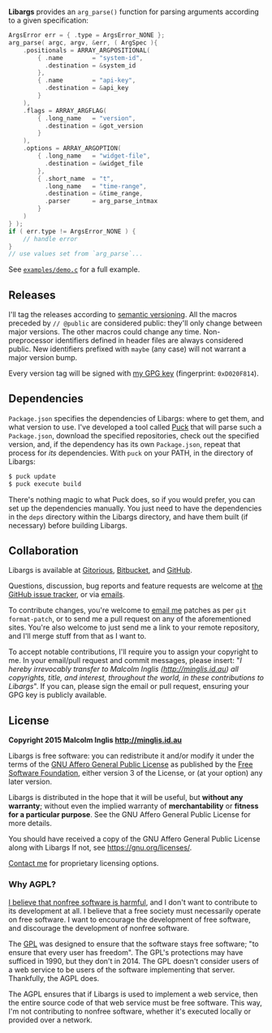 
**Libargs** provides an `arg_parse()` function for parsing arguments according to a given specification:

``` c
ArgsError err = { .type = ArgsError_NONE };
arg_parse( argc, argv, &err, ( ArgSpec ){
    .positionals = ARRAY_ARGPOSITIONAL(
        { .name        = "system-id",
          .destination = &system_id
        },
        { .name        = "api-key",
          .destination = &api_key
        }
    ),
    .flags = ARRAY_ARGFLAG(
        { .long_name   = "version",
          .destination = &got_version
        }
    ),
    .options = ARRAY_ARGOPTION(
        { .long_name   = "widget-file",
          .destination = &widget_file
        },
        { .short_name  = "t",
          .long_name   = "time-range",
          .destination = &time_range,
          .parser      = arg_parse_intmax
        }
    )
} );
if ( err.type != ArgsError_NONE ) {
    // handle error
}
// use values set from `arg_parse`...
```

See [`examples/demo.c`](examples/demo.c) for a full example.


## Releases

I'll tag the releases according to [semantic versioning](http://semver.org/spec/v2.0.0.html). All the macros preceded by `// @public` are considered public: they'll only change between major versions. The other macros could change any time. Non-preprocessor identifiers defined in header files are always considered public. New identifiers prefixed with `maybe` (any case) will not warrant a major version bump.

Every version tag will be signed with [my GPG key](http://pool.sks-keyservers.net/pks/lookup?op=vindex&search=0xD020F814) (fingerprint: `0xD020F814`).


## Dependencies

`Package.json` specifies the dependencies of Libargs: where to get them, and what version to use. I've developed a tool called [Puck](https://gitorious.org/mcinglis/puck) that will parse such a `Package.json`, download the specified repositories, check out the specified version, and, if the dependency has its own `Package.json`, repeat that process for *its* dependencies. With `puck` on your PATH, in the directory of Libargs:

``` sh
$ puck update
$ puck execute build
```

There's nothing magic to what Puck does, so if you would prefer, you can set up the dependencies manually. You just need to have the dependencies in the `deps` directory within the Libargs directory, and have them built (if necessary) before building Libargs.


## Collaboration

Libargs is available at [Gitorious](https://gitorious.org/mcinglis/libmaybe), [Bitbucket](https://bitbucket.org/mcinglis/libmaybe), and [GitHub](https://github.com/mcinglis/libmaybe).

Questions, discussion, bug reports and feature requests are welcome at [the GitHub issue tracker](https://github.com/mcinglis/libmaybe/issues), or via [emails](mailto:me@minglis.id.au).

To contribute changes, you're welcome to [email me](mailto:me@minglis.id.au) patches as per `git format-patch`, or to send me a pull request on any of the aforementioned sites. You're also welcome to just send me a link to your remote repository, and I'll merge stuff from that as I want to.

To accept notable contributions, I'll require you to assign your copyright to me. In your email/pull request and commit messages, please insert: "*I hereby irrevocably transfer to Malcolm Inglis (http://minglis.id.au) all copyrights, title, and interest, throughout the world, in these contributions to Libargs*". If you can, please sign the email or pull request, ensuring your GPG key is publicly available.


## License

**Copyright 2015 Malcolm Inglis <http://minglis.id.au>**

Libargs is free software: you can redistribute it and/or modify it under the terms of the [GNU Affero General Public License](https://gnu.org/licenses/agpl.html) as published by the [Free Software Foundation](https://fsf.org), either version 3 of the License, or (at your option) any later version.

Libargs is distributed in the hope that it will be useful, but **without any warranty**; without even the implied warranty of **merchantability** or **fitness for a particular purpose**. See the GNU Affero General Public License for more details.

You should have received a copy of the GNU Affero General Public License along with Libargs If not, see <https://gnu.org/licenses/>.

[Contact me](mailto:me@minglis.id.au) for proprietary licensing options.

### Why AGPL?

[I believe that nonfree software is harmful](http://minglis.id.au/blog/2014/04/09/free-software-free-society.html), and I don't want to contribute to its development at all. I believe that a free society must necessarily operate on free software. I want to encourage the development of free software, and discourage the development of nonfree software.

The [GPL](https://gnu.org/licenses/gpl.html) was designed to ensure that the software stays free software; "to ensure that every user has freedom". The GPL's protections may have sufficed in 1990, but they don't in 2014. The GPL doesn't consider users of a web service to be users of the software implementing that server. Thankfully, the AGPL does.

The AGPL ensures that if Libargs is used to implement a web service, then the entire source code of that web service must be free software. This way, I'm not contributing to nonfree software, whether it's executed locally or provided over a network.

